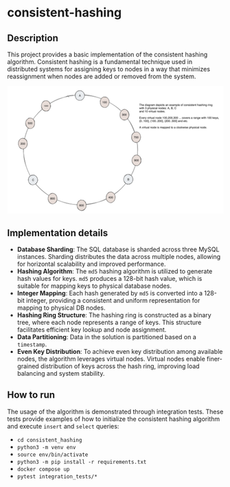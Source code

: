 # consistent-hashing

## Description
This project provides a basic implementation of the consistent hashing algorithm. Consistent hashing is a fundamental technique used in distributed systems for assigning keys to nodes in a way that minimizes reassignment when nodes are added or removed from the system.

![consistent hash ring](diagram.png)
 
## Implementation details
- **Database Sharding**: The SQL database is sharded across three MySQL instances. Sharding distributes the data across multiple nodes, allowing for horizontal scalability and improved performance.
- **Hashing Algorithm**: The `md5` hashing algorithm is utilized to generate hash values for keys. `md5` produces a 128-bit hash value, which is suitable for mapping keys to physical database nodes.
- **Integer Mapping**: Each hash generated by `md5` is converted into a 128-bit integer, providing a consistent and uniform representation for mapping to physical DB nodes.
- **Hashing Ring Structure**: The hashing ring is constructed as a binary tree, where each node represents a range of keys. This structure facilitates efficient key lookup and node assignment.
- **Data Partitioning**: Data in the solution is partitioned based on a `timestamp`. 
- **Even Key Distribution**: To achieve even key distribution among available nodes, the algorithm leverages virtual nodes. Virtual nodes enable finer-grained distribution of keys across the hash ring, improving load balancing and system stability.

## How to run
The usage of the algorithm is demonstrated through integration tests. These tests provide examples of how to initialize the consistent hashing algorithm and execute `insert` and `select` queries:

- ```cd consistent_hashing```
- ```python3 -m venv env```
- ```source env/bin/activate```
- ```python3 -m pip install -r requirements.txt```
- ```docker compose up```
- ```pytest integration_tests/*```
